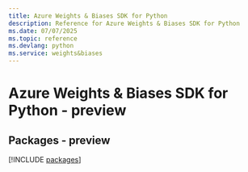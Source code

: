 ```yaml
---
title: Azure Weights & Biases SDK for Python
description: Reference for Azure Weights & Biases SDK for Python
ms.date: 07/07/2025
ms.topic: reference
ms.devlang: python
ms.service: weights&biases
---
```

# Azure Weights & Biases SDK for Python - preview
## Packages - preview
[!INCLUDE [packages](weights-&-biases-index.md)]